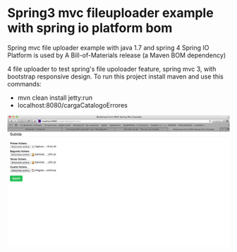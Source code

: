 Spring3 mvc fileuploader example with spring io platform bom
================================

Spring mvc file uploader example with java 1.7 and spring 4
Spring IO Platform is used by A Bill-of-Materials release (a Maven BOM dependency)  

4 file uploader  to test spring's file upoloader feature, spring mvc 3,
with bootstrap responsive design. To run this project install maven and use this
commands:

-  mvn clean install jetty:run
-  localhost:8080/cargaCatalogoErrores

![Screenshot example](/images/screenshot.png?raw=true "Screenshot example")
